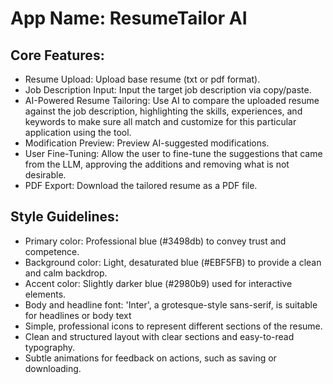 # **App Name**: ResumeTailor AI

## Core Features:

- Resume Upload: Upload base resume (txt or pdf format).
- Job Description Input: Input the target job description via copy/paste.
- AI-Powered Resume Tailoring: Use AI to compare the uploaded resume against the job description, highlighting the skills, experiences, and keywords to make sure all match and customize for this particular application using the tool.
- Modification Preview: Preview AI-suggested modifications.
- User Fine-Tuning: Allow the user to fine-tune the suggestions that came from the LLM, approving the additions and removing what is not desirable.
- PDF Export: Download the tailored resume as a PDF file.

## Style Guidelines:

- Primary color: Professional blue (#3498db) to convey trust and competence.
- Background color: Light, desaturated blue (#EBF5FB) to provide a clean and calm backdrop.
- Accent color: Slightly darker blue (#2980b9) used for interactive elements.
- Body and headline font: 'Inter', a grotesque-style sans-serif, is suitable for headlines or body text
- Simple, professional icons to represent different sections of the resume.
- Clean and structured layout with clear sections and easy-to-read typography.
- Subtle animations for feedback on actions, such as saving or downloading.